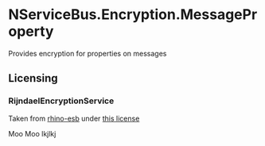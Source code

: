 # NServiceBus.Encryption.MessageProperty
Provides encryption for properties on messages

## Licensing

### RijndaelEncryptionService

Taken from [rhino-esb](https://github.com/hibernating-rhinos/rhino-esb/blob/master/Rhino.ServiceBus/Impl/RijndaelEncryptionService.cs) under [this license](https://github.com/hibernating-rhinos/rhino-esb/blob/master/license.txt)  

Moo
Moo
lkjlkj
